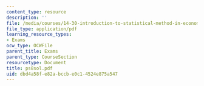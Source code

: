 ```yaml
---
content_type: resource
description: ''
file: /media/courses/14-30-introduction-to-statistical-method-in-economics-spring-2006/dbd4a58fe82abccbe0c14524e875a547_ps8sol.pdf
file_type: application/pdf
learning_resource_types:
- Exams
ocw_type: OCWFile
parent_title: Exams
parent_type: CourseSection
resourcetype: Document
title: ps8sol.pdf
uid: dbd4a58f-e82a-bccb-e0c1-4524e875a547
---
```


